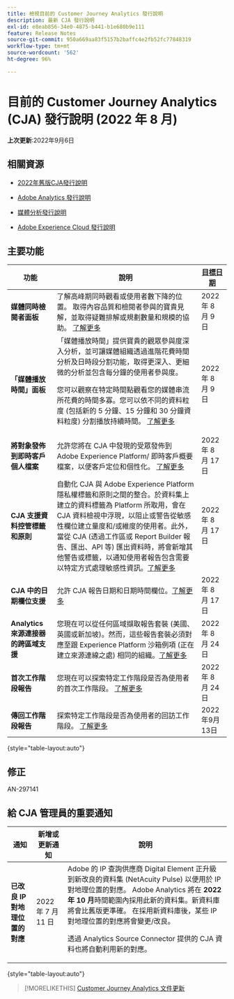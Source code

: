 ```yaml
---
title: 檢視目前的 Customer Journey Analytics 發行說明
description: 最新 CJA 發行說明
exl-id: e8eab856-34e0-4875-b441-b1e680b9e111
feature: Release Notes
source-git-commit: 950a669aa83f5157b2baffc4e2fb52fc77848319
workflow-type: tm+mt
source-wordcount: '562'
ht-degree: 96%

---
```


# 目前的 Customer Journey Analytics (CJA) 發行說明 (2022 年 8 月)

**上次更新**:2022年9月6日

## 相關資源

* [2022年舊版CJA發行說明](/help/release-notes/2022.md)

* [Adobe Analytics 發行說明](https://experienceleague.adobe.com/docs/analytics/release-notes/latest.html?lang=zh-Hant)

* [媒體分析發行說明](https://experienceleague.adobe.com/docs/media-analytics/using/additional-resources/release-notes.html?lang=zh-Hant)

* [Adobe Experience Cloud 發行說明](https://experienceleague.adobe.com/docs/release-notes/experience-cloud/current.html)

## 主要功能

| 功能 | 說明 | [目標日期](/help/release-notes/releases.md) |
| ----------- | ---------- | ----- |
| **媒體同時檢閱者面板** | 了解高峰期同時觀看或使用者數下降的位置。 取得內容品質和檢閱者參與的寶貴見解，並取得疑難排解或規劃數量和規模的協助。 [了解更多](https://experienceleague.adobe.com/docs/analytics-platform/using/cja-workspace/panels/media-concurrent-viewers.html) | 2022 年 8 月 9 日 |
| **「媒體播放時間」面板** | 「媒體播放時間」提供寶貴的觀眾參與度深入分析，並可讓媒體組織透過進階花費時間分析及日時段分割功能，取得更深入、更細微的分析並包含每分鐘的使用者參與度。 <p>您可以觀察在特定時間點觀看您的媒體串流所花費的時間多寡。您可以依不同的資料粒度 (包括新的 5 分鐘、15 分鐘和 30 分鐘資料粒度) 分割播放持續時間。 [了解更多](https://experienceleague.adobe.com/docs/analytics-platform/using/cja-workspace/panels/media-playback-timespent/media-playback-time-spent.html) | 2022 年 8 月 9 日 |
| **將對象發佈到即時客戶個人檔案** | 允許您將在 CJA 中發現的受眾發佈到 Adobe Experience Platform/ 即時客戶概要檔案，以便客戶定位和個性化。 [了解更多](https://experienceleague.adobe.com/docs/analytics-platform/using/cja-components/audiences/audiences-overview.html?lang=zh-Hant) | 2022 年 8 月 17 日 |
| **CJA 支援資料控管標籤和原則** | 自動化 CJA 與 Adobe Experience Platform 隱私權標籤和原則之間的整合。於資料集上建立的資料標籤為 Platform 所取用，會在 CJA 資料檢視中浮現，以阻止或警告從敏感性欄位建立量度和/或維度的使用者。此外，當從 CJA (透過工作區或 Report Builder 報告、匯出、API 等) 匯出資料時，將會新增其他警告或標籤，以通知使用者報告包含需要以特定方式處理敏感性資訊。[了解更多](/help/data-views/data-governance.md) | 2022 年 8 月 17 日 |
| **CJA 中的日期欄位支援** | 允許 CJA 報告日期和日期時間欄位。[了解更多](/help/data-views/data-views-usecases.md#date) | 2022 年 8 月 17 日 |
| **Analytics 來源連接器的跨區域支援** | 您現在可以從任何區域擷取報告套裝 (美國、英國或新加坡)。然而，這些報告套裝必須對應至跟 Experience Platform 沙箱例項 (正在建立來源連線之處) 相同的組織。[了解更多](https://experienceleague.adobe.com/docs/experience-platform/sources/ui-tutorials/create/adobe-applications/analytics.html?lang=zh-Hant) | 2022 年 8 月 24 日 |
| **首次工作階段報告** | 您現在可以探索特定工作階段是否為使用者的首次工作階段。 [了解更多](https://experienceleague.adobe.com/docs/analytics-platform/using/cja-dataviews/data-views-usecases.html?lang=zh-Hant#new-repeat) | 2022 年 8 月 24 日 |
| **傳回工作階段報告** | 探索特定工作階段是否為使用者的回訪工作階段。 [了解更多](https://experienceleague.adobe.com/docs/analytics-platform/using/cja-dataviews/data-views-usecases.html?lang=en#new-repeat) | 2022年9月13日 |

{style=&quot;table-layout:auto&quot;}

## 修正

AN-297141

## 給 CJA 管理員的重要通知

| 通知 | 新增或更新通知 | 說明 |
| --- | --- | --- |
| **已改良 IP 對地理位置的對應** | 2022 年 7 月 11 日 | Adobe 的 IP 查詢供應商 Digital Element 正升級到新改良的資料集 (NetAcuity Pulse) 以便用於 IP 對地理位置的對應。 Adobe Analytics 將在 **2022 年 10 月**&#x200B;時間範圍內採用此新的資料集。新資料庫將會比舊版更準確。 在採用新資料庫後，某些 IP 對地理位置的對應將會變更/改良。<p> 透過 Analytics Source Connector 提供的 CJA 資料也將自動利用新的對應。 |

{style=&quot;table-layout:auto&quot;}

>[!MORELIKETHIS]
>[Customer Journey Analytics 文件更新](/help/release-notes/doc-changes.md)
